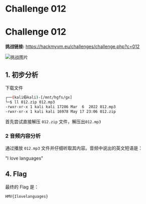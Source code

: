 # Challenge 012

# Challenge 012

**挑战链接:** https://hackmyvm.eu/challenges/challenge.php?c=012

![挑战图片](https://7r1UMPH.top/image/20250518110545680.webp)

## 1. 初步分析

下载文件

```bash
┌──(kali㉿kali)-[/mnt/hgfs/gx]
└─$ ll 012.zip 012.mp3 
-rwxr-xr-x 1 kali kali 17286 Mar  6  2022 012.mp3
-rwxr-xr-x 1 kali kali 16978 May 17 23:06 012.zip
```
首先尝试直接解压 `012.zip` 文件，解压出`012.mp3`
### 2 音频内容分析

通过播放 `012.mp3` 文件并仔细听取其内容。音频中说出的英文短语是：

"I love languages"

## 4. Flag

最终的 Flag 是：

```
HMV{Ilovelanguages}
```
